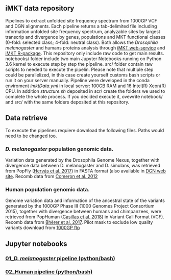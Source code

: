 ## iMKT data repository
Pipelines to extract unfolded site frequency spectrum from 1000GP VCF and DGN alignments.
Each pipeline returns a tab-delimited file including information unfolded site frequency spectrum, analyzable sites by largest transcrip and divergence by genes, populations and MKT functional classes (0-fold: selected class; 4-fold: neutral class). Both allows the *Drosophila melanogaster* and humans proteins analysis through [iMKT web-service](https://imkt.uab.cat) and [iMKT R-package](https://github.com/BGD-UAB/iMKT). 
This repository only include raw code to get main results. notebooks/ folder include two main Jupyter Notebooks running on Python 3.6 kernel to execute step by step the pipeline. src/ folder contain raw scripts to needed to execute the pipelin. Please note that multiple step could be parallelized, in this case create yourself customs bash scripts or run it on your server manually. 
Pipeline were developed in the conda enviroment *imktData.yml* in local server: 100GB RAM and 16 Intel(R) Xeon(R) CPU.
In addition *structure.sh* deposited in scr/ create the folders we used to complete the whole process. If you decided execute it, ovewrite notebook/ and src/ with the same folders deposited at this repository.

## Data retrieve
To execute the pipelines requiere download the following files. Paths would need to be changed too. 
### *D. melanogaster* population genomic data.
Variation data generated by the Drosophila Genome Nexus, together with divergence data between D. melanogaster and D. simulans, was retrieved from PopFly ([Hervás et al. 2017](https://academic.oup.com/bioinformatics/article/33/17/2779/3796397)) in FASTA format (also available in [DGN web site](http://www.johnpool.net/genomes.html). Recomb data from [Comeron et al. 2012](https://journals.plos.org/plosgenetics/article?id=10.1371/journal.pgen.1002905)  
### Human population genomic data. 
Genome variation data and information of the ancestral state of the variants generated by the 1000GP Phase III (1000 Genomes Project Consortium 2015), together with divergence between humans and chimpanzees, were retrieved from PopHuman ([Casillas et al. 2018](https://academic.oup.com/nar/article/46/D1/D1003/4559406)) in Variant Call Format (VCF). Recomb data from [Bhèrer et al. 2017](https://www.nature.com/articles/ncomms14994). Pilot mask to exclude low quality variants download from [1000GP ftp](ftp://ftp.1000genomes.ebi.ac.uk/vol1/ftp/release/20130502/supporting/accessible_genome_masks)

## Jupyter notebooks
### [01_*D. melanogaster* pipeline (python/bash)](https://github.com/jmurga/iMKTData/blob/master/notebooks/dmelProteins.ipynb)
### [02_Human pipeline (python/bash)](https://github.com/jmurga/iMKTData/blob/master/notebooks/humanProteins.ipynb)
